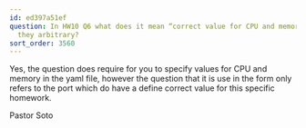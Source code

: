 ```yaml
---
id: ed397a51ef
question: In HW10 Q6 what does it mean “correct value for CPU and memory”? Aren’t
  they arbitrary?
sort_order: 3560
---
```


Yes, the question does require for you to specify values for CPU and memory in the yaml file, however the question that it is use in the form only refers to the port which do have a define correct value for this specific homework.

Pastor Soto

